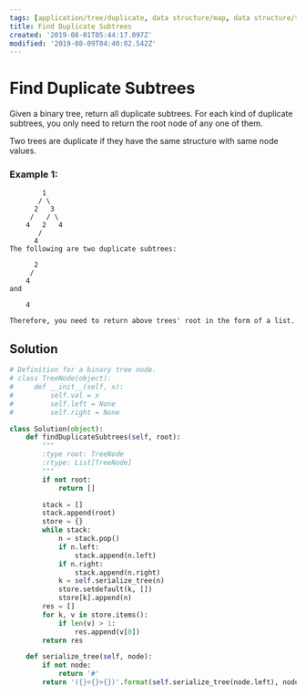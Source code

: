 ```yaml
---
tags: [application/tree/duplicate, data structure/map, data structure/tree]
title: Find Duplicate Subtrees
created: '2019-08-01T05:44:17.097Z'
modified: '2019-08-09T04:40:02.542Z'
---
```


# Find Duplicate Subtrees


Given a binary tree, return all duplicate subtrees. For each kind of duplicate subtrees, you only need to return the root node of any one of them.

Two trees are duplicate if they have the same structure with same node values.

### Example 1:

```
        1
       / \
      2   3
     /   / \
    4   2   4
       /
      4
The following are two duplicate subtrees:

      2
     /
    4
and

    4

Therefore, you need to return above trees' root in the form of a list.
```


## Solution

```python
# Definition for a binary tree node.
# class TreeNode(object):
#     def __init__(self, x):
#         self.val = x
#         self.left = None
#         self.right = None

class Solution(object):
    def findDuplicateSubtrees(self, root):
        """
        :type root: TreeNode
        :rtype: List[TreeNode]
        """
        if not root:
            return []

        stack = []
        stack.append(root)
        store = {}
        while stack:
            n = stack.pop()
            if n.left:
                stack.append(n.left)
            if n.right:
                stack.append(n.right)
            k = self.serialize_tree(n)
            store.setdefault(k, [])
            store[k].append(n)
        res = []
        for k, v in store.items():
            if len(v) > 1:
                res.append(v[0])
        return res

    def serialize_tree(self, node):
        if not node:
            return '#'
        return '({}<{}>{})'.format(self.serialize_tree(node.left), node.val, self.serialize_tree(node.right))
```
